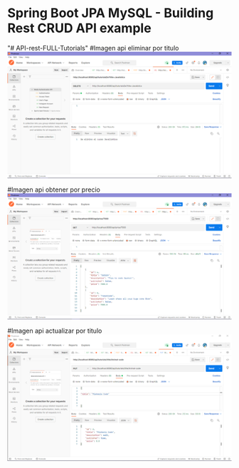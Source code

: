 # Spring Boot JPA MySQL - Building Rest CRUD API example
"# API-rest-FULL-Tutorials" 
#Imagen api eliminar por titulo
![Image text](https://github.com/Gochita/EjMentoriaApi/blob/main/imagen.png)



#Imagen api obtener por precio
![Image text](https://github.com/Gochita/EjMentoriaApi/blob/main/Titulo.PNG)


#Imagen api actualizar por titulo
![Image text](https://github.com/Gochita/EjMentoriaApi/blob/main/update.PNG)
